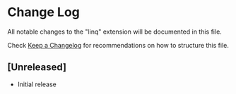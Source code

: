 # Change Log
All notable changes to the "linq" extension will be documented in this file.

Check [Keep a Changelog](http://keepachangelog.com/) for recommendations on how to structure this file.

## [Unreleased]
- Initial release